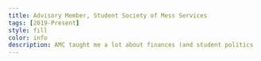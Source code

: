 ```yaml
---
title: Advisory Member, Student Society of Mess Services
tags: [2019-Present]
style: fill
color: info
description: AMC taught me a lot about finances (and student politics :P). But no kidding, each decision here directly affects 150 workers and 4000 students. Moreover, we’re dealing with an annual budget of INR 14 crore! During my tenure, I contributed to the formulation of the education reimbursement and annual salary increment policy. At BITS Pilani, the girls’ hostel is way far from the academic building. To make girls’ lives easier, I introduced a guideline that allowed them to eat in boys’ hostels (closer to the academic building) during the examination week. The best part of AMC, however, was being a member of the Menu committee as it’s always great to be in charge of what you’ll eat at the mess next week xD. 
---
```


